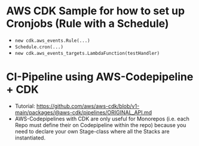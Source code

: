 # AWS CDK Sample for how to set up Cronjobs (Rule with a Schedule)

- ``new cdk.aws_events.Rule(...)``
- ``Schedule.cron(...)``
- ``new cdk.aws_events_targets.LambdaFunction(testHandler)``

# CI-Pipeline using AWS-Codepipeline + CDK

- Tutorial: https://github.com/aws/aws-cdk/blob/v1-main/packages/@aws-cdk/pipelines/ORIGINAL_API.md
- AWS-Codepipelines with CDK are only useful for Monorepos (i.e. each Repo must define their on Codepipeline within the repo) because you need to declare your own Stage-class where all the Stacks are instantiated.